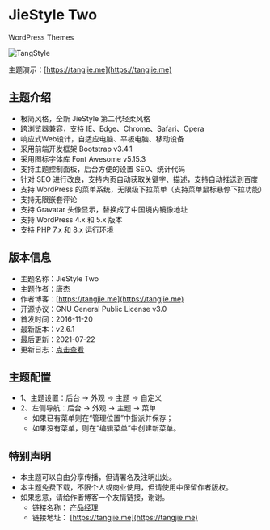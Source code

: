 # JieStyle Two

WordPress Themes

![TangStyle](https://tangjie.me/media/themes/JieStyle-Two.jpg)

主题演示：[https://tangjie.me](https://tangjie.me)

## 主题介绍
* 极简风格，全新 JieStyle 第二代轻柔风格
* 跨浏览器兼容，支持 IE、Edge、Chrome、Safari、Opera
* 响应式Web设计，自适应电脑、平板电脑、移动设备
* 采用前端开发框架 Bootstrap v3.4.1
* 采用图标字体库 Font Awesome v5.15.3
* 支持主题控制面板，后台方便的设置 SEO、统计代码
* 针对 SEO 进行改良，支持内页自动获取关键字、描述，支持自动推送到百度
* 支持 WordPress 的菜单系统，无限级下拉菜单（支持菜单鼠标悬停下拉功能）
* 支持无限嵌套评论
* 支持 Gravatar 头像显示，替换成了中国境内镜像地址
* 支持 WordPress 4.x 和 5.x 版本
* 支持 PHP 7.x 和 8.x 运行环境

## 版本信息
* 主题名称：JieStyle Two
* 主题作者：唐杰
* 作者博客：[https://tangjie.me](https://tangjie.me)
* 开源协议：GNU General Public License v3.0
* 首发时间：2016-11-20
* 最新版本：v2.6.1
* 最后更新：2021-07-22
* 更新日志：[点击查看](CHANGELOG.md)

## 主题配置
* 1、主题设置：后台 -> 外观 -> 主题 -> 自定义
* 2、左侧导航：后台 -> 外观 -> 主题 -> 菜单
    * 如果已有菜单则在“管理位置”中指派并保存；
    * 如果没有菜单，则在“编辑菜单”中创建新菜单。

## 特别声明
* 本主题可以自由分享传播，但请署名及注明出处。
* 本主题免费下载，不限个人或商业使用，但请使用中保留作者版权。
* 如果愿意，请给作者博客一个友情链接，谢谢。
    * 链接名称： [产品经理](https://tangjie.me)
    * 链接地址： [https://tangjie.me](https://tangjie.me)
